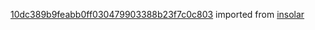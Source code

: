 [10dc389b9feabb0ff030479903388b23f7c0c803](https://github.com/insolar/insolar/commit/10dc389b9feabb0ff030479903388b23f7c0c803) imported from [insolar](https://github.com/insolar/insolar)
